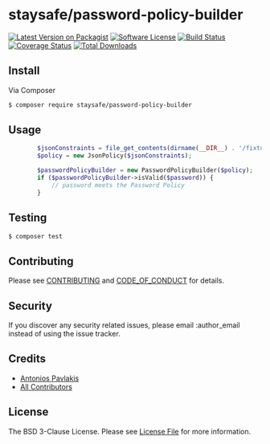 # staysafe/password-policy-builder

[![Latest Version on Packagist][ico-version]][link-packagist]
[![Software License][ico-license]](LICENSE.md)
[![Build Status][ico-travis]][link-travis]
[![Coverage Status][ico-coveralls]][link-coveralls]
[![Total Downloads][ico-downloads]][link-downloads]


## Install

Via Composer

``` bash
$ composer require staysafe/password-policy-builder
```

## Usage

``` php
        $jsonConstraints = file_get_contents(dirname(__DIR__) . '/fixtures/policy.json');
        $policy = new JsonPolicy($jsonConstraints);

        $passwordPolicyBuilder = new PasswordPolicyBuilder($policy);
        if ($passwordPolicyBuilder->isValid($password)) {   
            // password meets the Password Policy
        }
```

## Testing

``` bash
$ composer test
```

## Contributing

Please see [CONTRIBUTING](CONTRIBUTING.md) and [CODE_OF_CONDUCT](CODE_OF_CONDUCT.md) for details.

## Security

If you discover any security related issues, please email :author_email instead of using the issue tracker.

## Credits

- [Antonios Pavlakis][link-author]
- [All Contributors][link-contributors]

## License

The BSD 3-Clause License. Please see [License File](LICENSE) for more information.

[ico-version]: https://img.shields.io/packagist/v/staysafe/password-policy-builder.svg?style=flat-square
[ico-license]: https://img.shields.io/badge/License-BSD%203--Clause-blue.svg
[ico-travis]: https://img.shields.io/travis/staysafe/password-policy-builder/master.svg?style=flat-square
[ico-coveralls]: https://coveralls.io/repos/github/staysafe/password-policy-builder/badge.svg
[ico-downloads]: https://img.shields.io/packagist/dt/staysafe/password-policy-builder.svg?style=flat-square

[link-packagist]: https://packagist.org/packages/staysafe/password-policy-builder
[link-travis]: https://travis-ci.org/staysafe/password-policy-builder
[link-coveralls]: https://coveralls.io/github/staysafe/password-policy-builder
[link-downloads]: https://packagist.org/packages/staysafe/password-policy-builder
[link-author]: https://github.com/pavlakis
[link-contributors]: ../../contributors